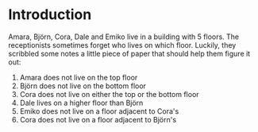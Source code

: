 # Introduction

Amara, Björn, Cora, Dale and Emiko live in a building with 5 floors.
The receptionists sometimes forget who lives on which floor.
Luckily, they scribbled some notes a little piece of paper that should help them figure it out:

1. Amara does not live on the top floor
2. Björn does not live on the bottom floor
3. Cora does not live on either the top or the bottom floor
4. Dale lives on a higher floor than Björn
5. Emiko does not live on a floor adjacent to Cora's
6. Cora does not live on a floor adjacent to Björn's
